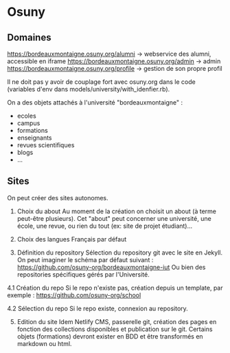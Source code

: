 # Osuny

## Domaines

https://bordeauxmontaigne.osuny.org/alumni -> webservice des alumni, accessible en iframe
https://bordeauxmontaigne.osuny.org/admin -> admin
https://bordeauxmontaigne.osuny.org/profile -> gestion de son propre profil


Il ne doit pas y avoir de couplage fort avec osuny.org dans le code (variables d'env dans models/university/with_idenfier.rb).

On a des objets attachés à l'université "bordeauxmontaigne" :
- ecoles
- campus
- formations
- enseignants
- revues scientifiques
- blogs
- ...

## Sites

On peut créer des sites autonomes.

1. Choix du about
Au moment de la création on choisit un about (à terme peut-être plusieurs).
Cet "about" peut concerner une université, une école, une revue, ou rien du tout (ex: site de projet étudiant)...

2. Choix des langues
Français par défaut

3. Définition du repository
Sélection du repository git avec le site en Jekyll.
On peut imaginer le schéma par défaut suivant :
https://github.com/osuny-org/bordeauxmontaigne-iut
Ou bien des repositories spécifiques gérés par l'Université.

4.1 Création du repo
Si le repo n'existe pas, création depuis un template, par exemple :
https://github.com/osuny-org/school

4.2 Sélection du repo
Si le repo existe, connexion au repository.

5. Edition du site
Idem Netlify CMS, passerelle git, création des pages en fonction des collections disponibles et publication sur le git. Certains objets (formations) devront exister en BDD et être transformés en markdown ou html.
